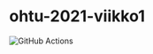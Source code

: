 # ohtu-2021-viikko1

![GitHub Actions](https://github.com/LiljaTom/ohtu-2021-viikko1/workflows/Java%20CI%20with%20Gradle/badge.svg)
